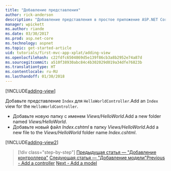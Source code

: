 ```yaml
---
title: "Добавление представления"
author: rick-anderson
description: "Добавление представления в простое приложение ASP.NET Core MVC"
manager: wpickett
ms.author: riande
ms.date: 03/30/2017
ms.prod: asp.net-core
ms.technology: aspnet
ms.topic: get-started-article
uid: tutorials/first-mvc-app-xplat/adding-view
ms.openlocfilehash: c22fdfc6504869d5e139f86cb3a8b2952e74a87d
ms.sourcegitcommit: a510f38930abc84c4b302029d019a34dfe76823b
ms.translationtype: HT
ms.contentlocale: ru-RU
ms.lasthandoff: 01/30/2018
---
```

[!INCLUDE[adding-view](../../includes/mvc-intro/adding_view1.md)]

<span data-ttu-id="3f322-103">Добавьте представление `Index` для `HelloWorldController`.</span><span class="sxs-lookup"><span data-stu-id="3f322-103">Add an `Index` view for the `HelloWorldController`.</span></span>

* <span data-ttu-id="3f322-104">Добавьте новую папку с именем *Views/HelloWorld*.</span><span class="sxs-lookup"><span data-stu-id="3f322-104">Add a new folder named *Views/HelloWorld*.</span></span>
* <span data-ttu-id="3f322-105">Добавьте новый файл *Index.cshtml* в папку *Views/HelloWorld*.</span><span class="sxs-lookup"><span data-stu-id="3f322-105">Add a new file to the *Views/HelloWorld* folder name *Index.cshtml*.</span></span>

[!INCLUDE[adding-view2](../../includes/mvc-intro/adding_view2.md)]

>[!div class="step-by-step"]
<span data-ttu-id="3f322-106">[Предыдущая статья — "Добавление контроллера"](adding-controller.md)
[Следующая статья — "Добавление модели"](adding-model.md)</span><span class="sxs-lookup"><span data-stu-id="3f322-106">[Previous - Add a controller](adding-controller.md)
[Next - Add a model](adding-model.md)</span></span>

